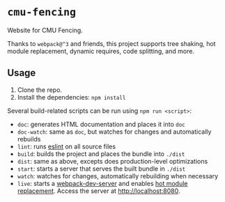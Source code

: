 # `cmu-fencing`

Website for CMU Fencing.

Thanks to `webpack@^3` and friends, this project supports tree shaking, hot
module replacement, dynamic requires, code splitting, and more.

## Usage
1. Clone the repo.
2. Install the dependencies: `npm install`

Several build-related scripts can be run using `npm run <script>`:
- `doc`: generates HTML documentation and places it into `doc`
- `doc-watch`: same as `doc`, but watches for changes and automatically rebuilds
- `lint`: runs [eslint] on all source files
- `build`: builds the project and places the bundle into `./dist`
- `dist`: same as above, excepts does production-level optimizations
- `start`: starts a server that serves the built bundle in `./dist`
- `watch`: watches for changes, automatically rebuilding when necessary
- `live`: starts a [webpack-dev-server] and enables [hot module replacement].
  Access the server at [http://localhost:8080](http://localhost:8080).

[eslint]: https://eslint.org/
[webpack-dev-server]: https://webpack.js.org/guides/development/#using-webpack-dev-server
[hot module replacement]: https://webpack.js.org/guides/hot-module-replacement/

